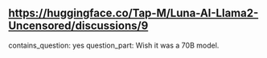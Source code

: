 ## https://huggingface.co/Tap-M/Luna-AI-Llama2-Uncensored/discussions/9

contains_question: yes
question_part: Wish it was a 70B model.